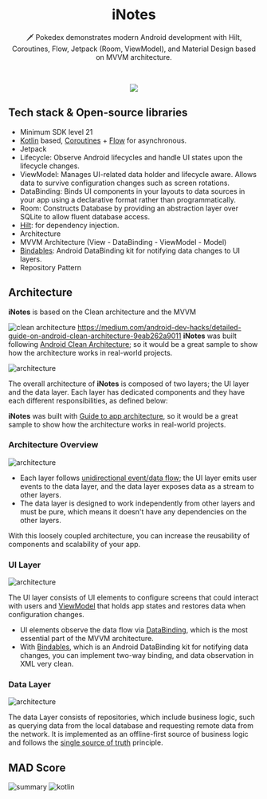 <h1 align="center">iNotes</h1>


<p align="center">  
🗡️ Pokedex demonstrates modern Android development with Hilt, Coroutines, Flow, Jetpack (Room, ViewModel), and Material Design based on MVVM architecture.
</p>
</br>

<p align="center">
<img src="/previews/screenshot.png"/>
</p>



## Tech stack & Open-source libraries
- Minimum SDK level 21
- [Kotlin](https://kotlinlang.org/) based, [Coroutines](https://github.com/Kotlin/kotlinx.coroutines) + [Flow](https://kotlin.github.io/kotlinx.coroutines/kotlinx-coroutines-core/kotlinx.coroutines.flow/) for asynchronous.
- Jetpack
- Lifecycle: Observe Android lifecycles and handle UI states upon the lifecycle changes.
- ViewModel: Manages UI-related data holder and lifecycle aware. Allows data to survive configuration changes such as screen rotations.
- DataBinding: Binds UI components in your layouts to data sources in your app using a declarative format rather than programmatically.
- Room: Constructs Database by providing an abstraction layer over SQLite to allow fluent database access.
- [Hilt](https://dagger.dev/hilt/): for dependency injection.
- Architecture
- MVVM Architecture (View - DataBinding - ViewModel - Model)
- [Bindables](https://github.com/skydoves/bindables): Android DataBinding kit for notifying data changes to UI layers.
- Repository Pattern

## Architecture
**iNotes** is based on the Clean architecture and the MVVM  

![clean architecture](https://github.com/noureldensaid/CleanArchitectureNoteApp/assets/93207605/86a75754-4b32-44c6-9031-2d0de23e4e70)
https://medium.com/android-dev-hacks/detailed-guide-on-android-clean-architecture-9eab262a9011
**iNotes** was built following [Android Clean Architecture](https://medium.com/android-dev-hacks/detailed-guide-on-android-clean-architecture-9eab262a9011); so it would be a great sample to show how the architecture works in real-world projects.

![architecture](https://github.com/noureldensaid/CleanArchitectureNoteApp/assets/93207605/780224d3-5f62-41ea-9d12-7af02c57cbe1)

The overall architecture of **iNotes** is composed of two layers; the UI layer and the data layer. Each layer has dedicated components and they have each different responsibilities, as defined below:

**iNotes** was built with [Guide to app architecture](https://developer.android.com/topic/architecture), so it would be a great sample to show how the architecture works in real-world projects.


### Architecture Overview

![architecture](https://github.com/noureldensaid/CleanArchitectureNoteApp/assets/93207605/6523dd8f-6aa0-4d83-8050-afb85f5ed1de)

- Each layer follows [unidirectional event/data flow](https://developer.android.com/topic/architecture/ui-layer#udf); the UI layer emits user events to the data layer, and the data layer exposes data as a stream to other layers.
- The data layer is designed to work independently from other layers and must be pure, which means it doesn't have any dependencies on the other layers.

With this loosely coupled architecture, you can increase the reusability of components and scalability of your app.

### UI Layer

![architecture](https://github.com/noureldensaid/CleanArchitectureNoteApp/assets/93207605/53cb3bc4-f151-4114-a698-272348c1ebaa)

The UI layer consists of UI elements to configure screens that could interact with users and [ViewModel](https://developer.android.com/topic/libraries/architecture/viewmodel) that holds app states and restores data when configuration changes.
- UI elements observe the data flow via [DataBinding](https://developer.android.com/topic/libraries/data-binding), which is the most essential part of the MVVM architecture. 
- With [Bindables](https://github.com/skydoves/bindables), which is an Android DataBinding kit for notifying data changes, you can implement two-way binding, and data observation in XML very clean.

### Data Layer

![architecture](https://github.com/noureldensaid/CleanArchitectureNoteApp/assets/93207605/e6bb598a-d8e8-4dc1-be5b-1438a60b1a89)

The data Layer consists of repositories, which include business logic, such as querying data from the local database and requesting remote data from the network. It is implemented as an offline-first source of business logic and follows the [single source of truth](https://en.wikipedia.org/wiki/Single_source_of_truth) principle.<br>


## MAD Score
![summary](https://user-images.githubusercontent.com/24237865/102366914-84f6b000-3ffc-11eb-8d49-b20694239782.png)
![kotlin](https://user-images.githubusercontent.com/24237865/102366932-8a53fa80-3ffc-11eb-8131-fd6745a6f079.png)
```
